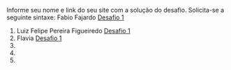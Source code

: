 Informe seu nome e link do seu site com a solução do desafio. Solicita-se a seguinte sintaxe:
Fabio Fajardo [Desafio 1](http://meusite.com)

1. Luiz Felipe Pereira Figueiredo [Desafio 1](https://lfport.wordpress.com/portfolio/)
2. Flavia [Desafio 1](https://flaviajesussantos.github.io/MeuBlog/blog/2022-07-01-mapas-de-calor-no-python/)
3. 
4. 
5. 
